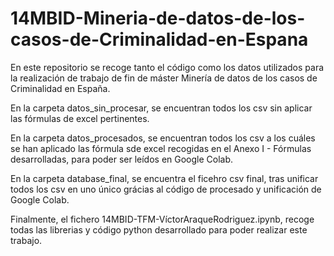 # 14MBID-Mineria-de-datos-de-los-casos-de-Criminalidad-en-Espana

En este repositorio se recoge tanto el código como los datos utilizados para la realización de trabajo de fin de máster Minería de datos de los casos de Criminalidad en España.

En la carpeta datos_sin_procesar, se encuentran todos los csv sin aplicar las fórmulas de excel pertinentes.

En la carpeta datos_procesados, se encuentran todos los csv a los cuáles se han aplicado las fórmula sde excel recogidas en el Anexo I - Fórmulas desarrolladas, para poder ser leídos en Google Colab.

En la carpeta database_final, se encuentra el ficehro csv final, tras unificar todos los csv en uno único grácias al código de procesado y unificación de Google Colab.

Finalmente, el fichero 14MBID-TFM-VíctorAraqueRodriguez.ipynb, recoge todas las librerias y código python desarrollado para poder realizar este trabajo.
